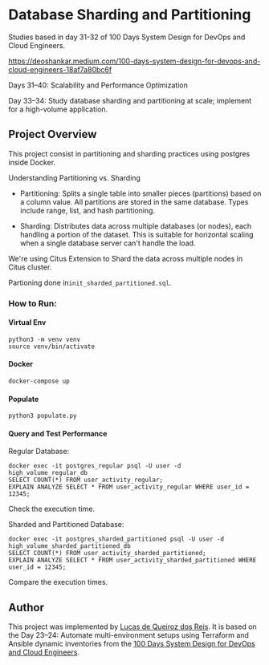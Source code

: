 # Database Sharding and Partitioning

Studies based in day 31-32 of 100 Days System Design for DevOps and Cloud Engineers.

https://deoshankar.medium.com/100-days-system-design-for-devops-and-cloud-engineers-18af7a80bc6f

Days 31–40: Scalability and Performance Optimization

Day 33–34: Study database sharding and partitioning at scale; implement for a high-volume application.

## Project Overview

This project consist in partitioning and sharding practices using postgres inside Docker.

Understanding Partitioning vs. Sharding

* Partitioning: Splits a single table into smaller pieces (partitions) based on a column value. All partitions are stored in the same database. Types include range, list, and hash partitioning.

* Sharding: Distributes data across multiple databases (or nodes), each handling a portion of the dataset. This is suitable for horizontal scaling when a single database server can't handle the load.

We're using Citus Extension to Shard the data across multiple nodes in Citus cluster. 

Partioning done in```init_sharded_partitioned.sql```.

### How to Run:

#### Virtual Env
```
python3 -m venv venv
source venv/bin/activate
```

#### Docker
```
docker-compose up
```

#### Populate
```
python3 populate.py
```

#### Query and Test Performance

Regular Database:
```
docker exec -it postgres_regular psql -U user -d high_volume_regular_db
SELECT COUNT(*) FROM user_activity_regular;
EXPLAIN ANALYZE SELECT * FROM user_activity_regular WHERE user_id = 12345;
```
Check the execution time.

Sharded and Partitioned Database:
```
docker exec -it postgres_sharded_partitioned psql -U user -d high_volume_sharded_partitioned_db
SELECT COUNT(*) FROM user_activity_sharded_partitioned;
EXPLAIN ANALYZE SELECT * FROM user_activity_sharded_partitioned WHERE user_id = 12345;
```
Compare the execution times.

## Author
This project was implemented by [Lucas de Queiroz dos Reis][2]. It is based on the Day 23–24: Automate multi-environment setups using Terraform and Ansible dynamic inventories from the [100 Days System Design for DevOps and Cloud Engineers][1].

[1]: https://deoshankar.medium.com/100-days-system-design-for-devops-and-cloud-engineers-18af7a80bc6f "Medium - Deo Shankar 100 Days"
[2]: https://www.linkedin.com/in/lucas-de-queiroz/ "LinkedIn - Lucas de Queiroz"